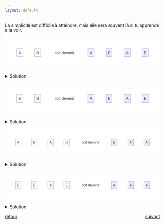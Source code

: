 ```yaml
---
layout: default
---
```


<div markdown="1">

La simplicité est difficile à atteindre, mais elle sera souvent là si tu apprends à la voir.

![](assets/10.png)

<details markdown="on">
<summary>Solution</summary>

<img src="assets/10s.png" alt="">
</details>

![](assets/11.png)

<details markdown="on">
<summary>Solution</summary>

<img src="assets/11s.png" alt="">
</details>

</div>

<div markdown="1">

![](assets/12.png)

<details markdown="on">
<summary>Solution</summary>

<img src="assets/12s.png" alt="">
</details>

![](assets/13.png)

<details markdown="on">
<summary>Solution</summary>

<img src="assets/13s.png" alt="">
</details>

</div>

<div markdown="1" style="grid-column: 1 / -1; display: flex; justify-content: space-between">

[retour](./6)

[suivant](./8)

</div>
